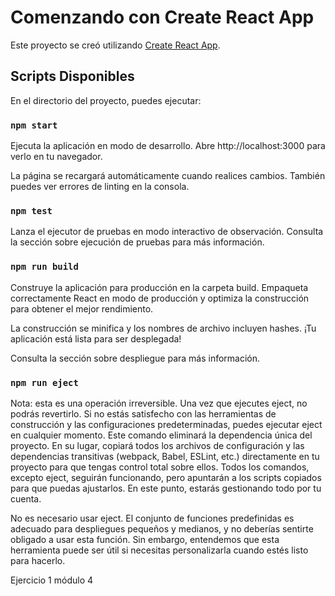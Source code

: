 # Comenzando con Create React App

Este proyecto se creó utilizando [Create React App](https://github.com/facebook/create-react-app).

## Scripts Disponibles
En el directorio del proyecto, puedes ejecutar:

### `npm start`
Ejecuta la aplicación en modo de desarrollo.
Abre http://localhost:3000 para verlo en tu navegador.

La página se recargará automáticamente cuando realices cambios.
También puedes ver errores de linting en la consola.

### `npm test`
Lanza el ejecutor de pruebas en modo interactivo de observación.
Consulta la sección sobre ejecución de pruebas para más información.

### `npm run build`
Construye la aplicación para producción en la carpeta build.
Empaqueta correctamente React en modo de producción y optimiza la construcción para obtener el mejor rendimiento.

La construcción se minifica y los nombres de archivo incluyen hashes.
¡Tu aplicación está lista para ser desplegada!

Consulta la sección sobre despliegue para más información.

### `npm run eject`
Nota: esta es una operación irreversible. Una vez que ejecutes eject, no podrás revertirlo.
Si no estás satisfecho con las herramientas de construcción y las configuraciones predeterminadas, puedes ejecutar eject en cualquier momento. Este comando eliminará la dependencia única del proyecto.
En su lugar, copiará todos los archivos de configuración y las dependencias transitivas (webpack, Babel, ESLint, etc.) directamente en tu proyecto para que tengas control total sobre ellos. Todos los comandos, excepto eject, seguirán funcionando, pero apuntarán a los scripts copiados para que puedas ajustarlos. En este punto, estarás gestionando todo por tu cuenta.

No es necesario usar eject. El conjunto de funciones predefinidas es adecuado para despliegues pequeños y medianos, y no deberías sentirte obligado a usar esta función. Sin embargo, entendemos que esta herramienta puede ser útil si necesitas personalizarla cuando estés listo para hacerlo.

Ejercicio 1 módulo 4
